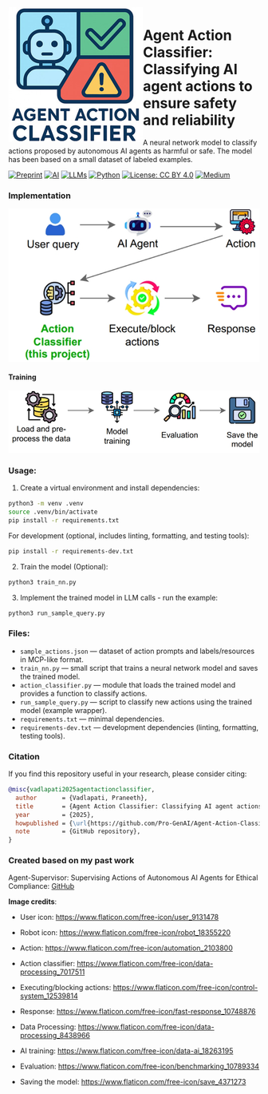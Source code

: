 <img src="./assets/project_logo.jpg" alt="Project logo" width="270px" align="left"/>
<!-- $ convert logo_large.png -resize 270x270 project_logo.jpg -->

# Agent Action Classifier: Classifying AI agent actions to ensure safety and reliability

A neural network model to classify actions proposed by autonomous AI agents as harmful or safe. The model has been based on a small dataset of labeled examples.

[![Preprint](https://img.shields.io/badge/Paper-PDF-FFF7CC?style=for-the-badge&logo=files)](./assets/paper-ActionClassifier.pdf)
[![AI](https://img.shields.io/badge/AI-C21B00?style=for-the-badge&logo=openaigym&logoColor=white)]()
[![LLMs](https://img.shields.io/badge/LLMs-1A535C?style=for-the-badge&logo=openai&logoColor=white)]()
[![Python](https://img.shields.io/badge/Python-3776AB?style=for-the-badge&logo=python&logoColor=ffdd54)]()
[![License: CC BY 4.0](https://img.shields.io/badge/License-CC_BY_4.0-darkgreen.svg?style=for-the-badge&logo=github&logoColor=white)](./LICENSE.md)
[![Medium](https://img.shields.io/badge/Medium-12100E?style=for-the-badge&logo=medium&logoColor=white)](https://medium.com/@praneeth.v/the-agent-action-classifier-a-step-toward-safer-autonomous-ai-agents-1ec57a601449)
<!-- [![DOI](https://img.shields.io/badge/DOI-10.XXXXX/XXXXX-darkgreen?style=for-the-badge)](https://doi.org/10.XXXXX/XXXXX) -->

### Implementation
![Implementation Diagram](./assets/Implementation.jpg)

#### Training
![Training Diagram](./assets/Training.jpg)


### Usage:
1. Create a virtual environment and install dependencies:

```bash
python3 -m venv .venv
source .venv/bin/activate
pip install -r requirements.txt
```

For development (optional, includes linting, formatting, and testing tools):

```bash
pip install -r requirements-dev.txt
```

2. Train the model (Optional):

```bash
python3 train_nn.py
```

3. Implement the trained model in LLM calls - run the example:

```bash
python3 run_sample_query.py
```

### Files:
- `sample_actions.json` — dataset of action prompts and labels/resources in MCP-like format.
- `train_nn.py` — small script that trains a neural network model and saves the trained model.
- `action_classifier.py` — module that loads the trained model and provides a function to classify actions.
- `run_sample_query.py` — script to classify new actions using the trained model (example wrapper).
- `requirements.txt` — minimal dependencies.
- `requirements-dev.txt` — development dependencies (linting, formatting, testing tools).

### Citation
If you find this repository useful in your research, please consider citing:
```bibtex
@misc{vadlapati2025agentactionclassifier,
  author       = {Vadlapati, Praneeth},
  title        = {Agent Action Classifier: Classifying AI agent actions to ensure safety and reliability},
  year         = {2025},
  howpublished = {\url{https://github.com/Pro-GenAI/Agent-Action-Classifier}},
  note         = {GitHub repository},
}
```

### Created based on my past work

Agent-Supervisor: Supervising Actions of Autonomous AI Agents for Ethical Compliance: [GitHub](https://github.com/Pro-GenAI/Agent-Supervisor)


**Image credits**:
- User icon: https://www.flaticon.com/free-icon/user_9131478
- Robot icon: https://www.flaticon.com/free-icon/robot_18355220
- Action: https://www.flaticon.com/free-icon/automation_2103800
- Action classifier: https://www.flaticon.com/free-icon/data-processing_7017511
- Executing/blocking actions: https://www.flaticon.com/free-icon/control-system_12539814
- Response: https://www.flaticon.com/free-icon/fast-response_10748876

- Data Processing: https://www.flaticon.com/free-icon/data-processing_8438966
- AI training: https://www.flaticon.com/free-icon/data-ai_18263195
- Evaluation: https://www.flaticon.com/free-icon/benchmarking_10789334
- Saving the model: https://www.flaticon.com/free-icon/save_4371273
